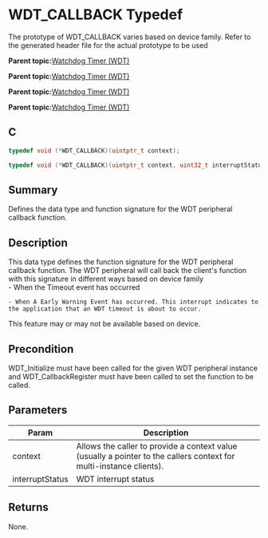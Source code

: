 # WDT\_CALLBACK Typedef

The prototype of WDT\_CALLBACK varies based on device family. Refer to the generated header file for the actual prototype to be used

**Parent topic:**[Watchdog Timer \(WDT\)](GUID-516654BB-A119-4984-BC8E-A7890E6C958E.md)

**Parent topic:**[Watchdog Timer \(WDT\)](GUID-E3301363-4446-4B9B-B20B-EE813B1232EC.md)

**Parent topic:**[Watchdog Timer \(WDT\)](GUID-FA9631BE-AD37-4EF9-8C69-2BF8C5941388.md)

**Parent topic:**[Watchdog Timer \(WDT\)](GUID-8A37E31C-D55D-4230-B1FE-0180D3B32410.md)

## C

```c
typedef void (*WDT_CALLBACK)(uintptr_t context);

typedef void (*WDT_CALLBACK)(uintptr_t context, uint32_t interruptStatus);
```

## Summary

Defines the data type and function signature for the WDT peripheral callback function.

## Description

This data type defines the function signature for the WDT peripheral callback function. The WDT peripheral will call back the client's function with this signature in different ways based on device family<br />- When the Timeout event has occurred

```
- When A Early Warning Event has occurred. This interrupt indicates to the application that an WDT timeout is about to occur.
```

This feature may or may not be available based on device.

## Precondition

WDT\_Initialize must have been called for the given WDT peripheral instance and WDT\_CallbackRegister must have been called to set the function to be called.

## Parameters

|Param|Description|
|-----|-----------|
|context|Allows the caller to provide a context value \(usually a pointer to the callers context for multi-instance clients\).|
|interruptStatus|WDT interrupt status|

## Returns

None.

